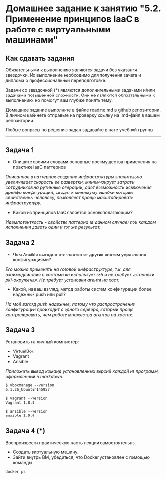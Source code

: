 
# Домашнее задание к занятию "5.2. Применение принципов IaaC в работе с виртуальными машинами"

## Как сдавать задания

Обязательными к выполнению являются задачи без указания звездочки. Их выполнение необходимо для получения зачета и диплома о профессиональной переподготовке.

Задачи со звездочкой (*) являются дополнительными задачами и/или задачами повышенной сложности. Они не являются обязательными к выполнению, но помогут вам глубже понять тему.

Домашнее задание выполните в файле readme.md в github репозитории. В личном кабинете отправьте на проверку ссылку на .md-файл в вашем репозитории.

Любые вопросы по решению задач задавайте в чате учебной группы.

---

## Задача 1

- Опишите своими словами основные преимущества применения на практике IaaC паттернов.

_Описанное в паттернах создание инфраструктуры значительно увеличивает скорость ее развертки, минимизирует затраты сотрудников на рутинные операции, дает возможность исключения дрейфа конфигураций, сводит к минимуму ошибки которые свойственны человеку, позволяеят проще масштабировать инфраструктуру._

- Какой из принципов IaaC является основополагающим?

_Идемпотентность - свойство паттерна (в данном случае) при каждом исполнении давать один и тот же результат._

## Задача 2

- Чем Ansible выгодно отличается от других систем управление конфигурациями?

_Его можно применять на готовой инфраструктуре, т.к. для взаимодействия с хостами он использует ssh и не требует установки pki-окружения. Не требует установки агента на хост._
- Какой, на ваш взгляд, метод работы систем конфигурации более надёжный push или pull?

_На мой взгляд push надежнее, потому что распространение конфигурации проиходит с одного сервера, который проще контролировать, чем работу множества агентов на хостах._

## Задача 3

Установить на личный компьютер:

- VirtualBox
- Vagrant
- Ansible

*Приложить вывод команд установленных версий каждой из программ, оформленный в markdown.*
```
$ vboxmanage --version
6.1.26_Ubuntur145957

$ vagrant --version
Vagrant 1.8.4

$ ansible --version
ansible 2.9.6
```
## Задача 4 (*)

Воспроизвести практическую часть лекции самостоятельно.

- Создать виртуальную машину.
- Зайти внутрь ВМ, убедиться, что Docker установлен с помощью команды
```
docker ps
```

